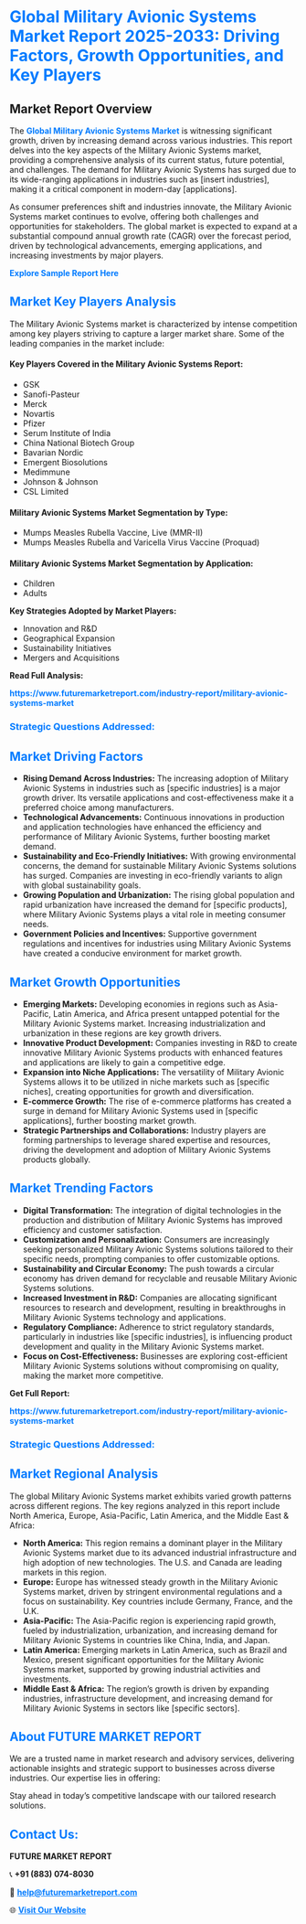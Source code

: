 <h1 style="color: #007BFF;">Global Military Avionic Systems Market Report 2025-2033: Driving Factors, Growth Opportunities, and Key Players</h1>

<section id="overview">
<h2>Market Report Overview</h2>
<p>The <a href="https://www.futuremarketreport.com/industry-report/military-avionic-systems-market" style="color: #007BFF; text-decoration: none;"><strong>Global Military Avionic Systems Market</strong></a> is witnessing significant growth, driven by increasing demand across various industries. This report delves into the key aspects of the Military Avionic Systems market, providing a comprehensive analysis of its current status, future potential, and challenges. The demand for Military Avionic Systems has surged due to its wide-ranging applications in industries such as [insert industries], making it a critical component in modern-day [applications].</p>
<p>As consumer preferences shift and industries innovate, the Military Avionic Systems market continues to evolve, offering both challenges and opportunities for stakeholders. The global market is expected to expand at a substantial compound annual growth rate (CAGR) over the forecast period, driven by technological advancements, emerging applications, and increasing investments by major players.</p>
</section>

<section id="overview">
<p><a href="https://www.futuremarketreport.com/request-sample/reportId=32447" style="color: #007BFF; text-decoration: none;"><strong>Explore Sample Report Here</strong></a></p>
</section>

<section id="key-players">
<h2 style="color: #007BFF;">Market Key Players Analysis</h2>
<p>The Military Avionic Systems market is characterized by intense competition among key players striving to capture a larger market share. Some of the leading companies in the market include:</p>
<h4>Key Players Covered in the Military Avionic Systems Report:</h4>
<ul><li>GSK</li><li>Sanofi-Pasteur</li><li>Merck</li><li>Novartis</li><li>Pfizer</li><li>Serum Institute of India</li><li>China National Biotech Group</li><li>Bavarian Nordic</li><li>Emergent Biosolutions</li><li>Medimmune</li><li>Johnson &amp; Johnson</li><li>CSL Limited</li></ul>
<h4>Military Avionic Systems Market Segmentation by Type:</h4>
<ul><li>Mumps Measles Rubella Vaccine, Live (MMR-II)</li><li>Mumps Measles Rubella and Varicella Virus Vaccine (Proquad)</li></ul>

<h4>Military Avionic Systems Market Segmentation by Application:</h4>
<ul><li>Children</li><li>Adults</li></ul>
<p><strong>Key Strategies Adopted by Market Players:</strong></p>
<ul>
<li>Innovation and R&D</li>
<li>Geographical Expansion</li>
<li>Sustainability Initiatives</li>
<li>Mergers and Acquisitions</li>
</ul>
</section>

<section>
<p><strong>Read Full Analysis: </strong></p><a href="https://www.futuremarketreport.com/industry-report/military-avionic-systems-market" style="color: #007BFF; text-decoration: none;"><strong>https://www.futuremarketreport.com/industry-report/military-avionic-systems-market</strong></a>
<h3 style="color: #007BFF;">Strategic Questions Addressed:</h3>
</section>

<section id="driving-factors">
<h2 style="color: #007BFF;">Market Driving Factors</h2>
<ul>
<li><strong>Rising Demand Across Industries:</strong> The increasing adoption of Military Avionic Systems in industries such as [specific industries] is a major growth driver. Its versatile applications and cost-effectiveness make it a preferred choice among manufacturers.</li>
<li><strong>Technological Advancements:</strong> Continuous innovations in production and application technologies have enhanced the efficiency and performance of Military Avionic Systems, further boosting market demand.</li>
<li><strong>Sustainability and Eco-Friendly Initiatives:</strong> With growing environmental concerns, the demand for sustainable Military Avionic Systems solutions has surged. Companies are investing in eco-friendly variants to align with global sustainability goals.</li>
<li><strong>Growing Population and Urbanization:</strong> The rising global population and rapid urbanization have increased the demand for [specific products], where Military Avionic Systems plays a vital role in meeting consumer needs.</li>
<li><strong>Government Policies and Incentives:</strong> Supportive government regulations and incentives for industries using Military Avionic Systems have created a conducive environment for market growth.</li>
</ul>
</section>

<section id="growth-opportunities">
<h2 style="color: #007BFF;">Market Growth Opportunities</h2>
<ul>
<li><strong>Emerging Markets:</strong> Developing economies in regions such as Asia-Pacific, Latin America, and Africa present untapped potential for the Military Avionic Systems market. Increasing industrialization and urbanization in these regions are key growth drivers.</li>
<li><strong>Innovative Product Development:</strong> Companies investing in R&D to create innovative Military Avionic Systems products with enhanced features and applications are likely to gain a competitive edge.</li>
<li><strong>Expansion into Niche Applications:</strong> The versatility of Military Avionic Systems allows it to be utilized in niche markets such as [specific niches], creating opportunities for growth and diversification.</li>
<li><strong>E-commerce Growth:</strong> The rise of e-commerce platforms has created a surge in demand for Military Avionic Systems used in [specific applications], further boosting market growth.</li>
<li><strong>Strategic Partnerships and Collaborations:</strong> Industry players are forming partnerships to leverage shared expertise and resources, driving the development and adoption of Military Avionic Systems products globally.</li>
</ul>
</section>

<section id="trending-factors">
<h2 style="color: #007BFF;">Market Trending Factors</h2>
<ul>
<li><strong>Digital Transformation:</strong> The integration of digital technologies in the production and distribution of Military Avionic Systems has improved efficiency and customer satisfaction.</li>
<li><strong>Customization and Personalization:</strong> Consumers are increasingly seeking personalized Military Avionic Systems solutions tailored to their specific needs, prompting companies to offer customizable options.</li>
<li><strong>Sustainability and Circular Economy:</strong> The push towards a circular economy has driven demand for recyclable and reusable Military Avionic Systems solutions.</li>
<li><strong>Increased Investment in R&D:</strong> Companies are allocating significant resources to research and development, resulting in breakthroughs in Military Avionic Systems technology and applications.</li>
<li><strong>Regulatory Compliance:</strong> Adherence to strict regulatory standards, particularly in industries like [specific industries], is influencing product development and quality in the Military Avionic Systems market.</li>
<li><strong>Focus on Cost-Effectiveness:</strong> Businesses are exploring cost-efficient Military Avionic Systems solutions without compromising on quality, making the market more competitive.</li>
</ul>
</section>

<section>
<p><strong>Get Full Report: </strong></p><a href="https://www.futuremarketreport.com/industry-report/military-avionic-systems-market" style="color: #007BFF; text-decoration: none;"><strong>https://www.futuremarketreport.com/industry-report/military-avionic-systems-market</strong></a>
<h3 style="color: #007BFF;">Strategic Questions Addressed:</h3>
</section>


<section id="regional-analysis">
<h2 style="color: #007BFF;">Market Regional Analysis</h2>
<p>The global Military Avionic Systems market exhibits varied growth patterns across different regions. The key regions analyzed in this report include North America, Europe, Asia-Pacific, Latin America, and the Middle East & Africa:</p>
<ul>
<li><strong>North America:</strong> This region remains a dominant player in the Military Avionic Systems market due to its advanced industrial infrastructure and high adoption of new technologies. The U.S. and Canada are leading markets in this region.</li>
<li><strong>Europe:</strong> Europe has witnessed steady growth in the Military Avionic Systems market, driven by stringent environmental regulations and a focus on sustainability. Key countries include Germany, France, and the U.K.</li>
<li><strong>Asia-Pacific:</strong> The Asia-Pacific region is experiencing rapid growth, fueled by industrialization, urbanization, and increasing demand for Military Avionic Systems in countries like China, India, and Japan.</li>
<li><strong>Latin America:</strong> Emerging markets in Latin America, such as Brazil and Mexico, present significant opportunities for the Military Avionic Systems market, supported by growing industrial activities and investments.</li>
<li><strong>Middle East & Africa:</strong> The region’s growth is driven by expanding industries, infrastructure development, and increasing demand for Military Avionic Systems in sectors like [specific sectors].</li>
</ul>
</section>

<footer>
<h2 style="color: #007BFF;">About FUTURE MARKET REPORT</h2>
<p>We are a trusted name in market research and advisory services, delivering actionable insights and strategic support to businesses across diverse industries. Our expertise lies in offering:</p>

<p>Stay ahead in today’s competitive landscape with our tailored research solutions.</p>

<h2 style="color: #007BFF;">Contact Us:</h2>
<p><strong>FUTURE MARKET REPORT</strong></p>
<p>📞 <strong>+91 (883) 074-8030</strong></p>
<p>📧 <strong><a href="mailto:help@futuremarketreport.com" style="color: #007BFF;">help@futuremarketreport.com</a></strong></p>
<p>🌐 <strong><a href="https://www.futuremarketreport.com/" style="color: #007BFF;">Visit Our Website</a></strong></p>
</footer>